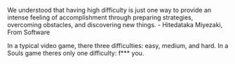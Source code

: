 We understood that having high difficulty is just one way to provide an intense feeling of accomplishment through preparing strategies, overcoming obstacles, and discovering new things. - Hitedataka Miyezaki, From Software


In a typical video game, there three difficulties: easy, medium, and hard. In a Souls game theres only one difficulty: f*** you.
